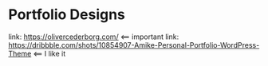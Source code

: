 # Portfolio Designs
link: https://olivercederborg.com/ <== important
link: https://dribbble.com/shots/10854907-Amike-Personal-Portfolio-WordPress-Theme <== I like it

# 